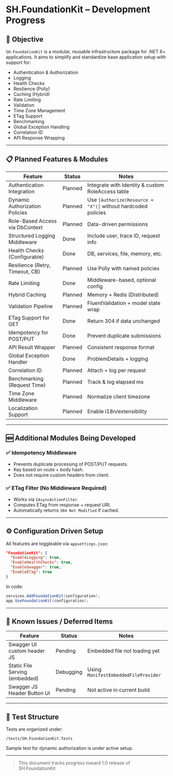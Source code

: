 # SH.FoundationKit – Development Progress

## 🎯 Objective

`SH.FoundationKit` is a modular, reusable infrastructure package for .NET 6+ applications. It aims to simplify and standardize base application setup with support for:

- Authentication & Authorization
- Logging
- Health Checks
- Resilience (Polly)
- Caching (Hybrid)
- Rate Limiting
- Validation
- Time Zone Management
- ETag Support
- Benchmarking
- Global Exception Handling
- Correlation ID
- API Response Wrapping

---

## 📋 Planned Features & Modules

| Feature                         | Status    | Notes                                                         |
|---------------------------------|-----------|---------------------------------------------------------------|
| Authentication Integration      | Planned   | Integrate with Identity & custom RoleAccess table             |
| Dynamic Authorization Policies  | Planned   | Use `[Authorize(Resource = "X")]` without hardcoded policies  |
| Role-Based Access via DbContext | Planned   | Data-driven permissions                                       |
| Structured Logging Middleware   | Done      | Include user, trace ID, request info                          |
| Health Checks (Configurable)    | Done      | DB, services, file, memory, etc.                              |
| Resilience (Retry, Timeout, CB) | Planned   | Use Polly with named policies                                 |
| Rate Limiting                   | Done      | Middleware-based, optional config                             |
| Hybrid Caching                  | Planned   | Memory + Redis (Distributed)                                  |
| Validation Pipeline             | Planned   | FluentValidation + model state wrap                           |
| ETag Support for GET            | Done      | Return 304 if data unchanged                                  |
| Idempotency for POST/PUT        | Done      | Prevent duplicate submissions                                 |
| API Result Wrapper              | Planned   | Consistent response format                                    |
| Global Exception Handler        | Done      | ProblemDetails + logging                                      |
| Correlation ID                  | Planned   | Attach + log per request                                      |
| Benchmarking (Request Time)     | Planned   | Track & log elapsed ms                                        |
| Time Zone Middleware            | Planned   | Normalize client timezone                                     |
| Localization Support            | Planned   | Enable i18n/extensibility                                     |

---

## 🆕 Additional Modules Being Developed

### ✅ Idempotency Middleware
- Prevents duplicate processing of POST/PUT requests.
- Key based on route + body hash.
- Does not require custom headers from client.

### ✅ ETag Filter (No Middleware Required)
- Works via `IAsyncActionFilter`.
- Computes ETag from response + request URI.
- Automatically returns `304 Not Modified` if cached.

---

## ⚙️ Configuration Driven Setup

All features are toggleable via `appsettings.json`:

```json
"FoundationKit": {
  "EnableLogging": true,
  "EnableHealthChecks": true,
  "EnableSwagger": true,
  "EnableETag": true
}
```

In code:

```csharp
services.AddFoundationKit(configuration);
app.UseFoundationKit(configuration);
```

---

## 🚧 Known Issues / Deferred Items

| Feature                          | Status    | Notes |
|----------------------------------|-----------|-------|
| Swagger UI custom header JS      | Pending   | Embedded file not loading yet |
| Static File Serving (embedded)   | Debugging | Using `ManifestEmbeddedFileProvider` |
| Swagger JS Header Button UI      | Pending   | Not active in current build |

---

## 🧪 Test Structure

Tests are organized under:
```
/tests/SH.FoundationKit.Tests
```

Sample test for dynamic authorization is under active setup.

---

> This document tracks progress toward 1.0 release of SH.FoundationKit
